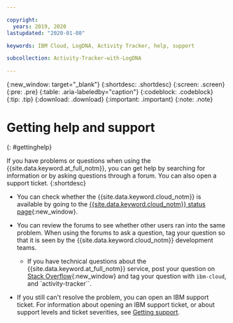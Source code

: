 ```yaml
---

copyright:
  years: 2019, 2020
lastupdated: "2020-01-08"

keywords: IBM Cloud, LogDNA, Activity Tracker, help, support

subcollection: Activity-Tracker-with-LogDNA

---
```


{:new_window: target="_blank"}
{:shortdesc: .shortdesc}
{:screen: .screen}
{:pre: .pre}
{:table: .aria-labeledby="caption"}
{:codeblock: .codeblock}
{:tip: .tip}
{:download: .download}
{:important: .important}
{:note: .note}


# Getting help and support
{: #gettinghelp}

If you have problems or questions when using the {{site.data.keyword.at_full_notm}}, you can get help by searching for information or by asking questions through a forum. You can also open a support ticket.
{:shortdesc}

* You can check whether the {{site.data.keyword.cloud_notm}} is available by going to the [{{site.data.keyword.cloud_notm}} status page](https://cloud.ibm.com/status?selected=status){:new_window}.

* You can review the forums to see whether other users ran into the same problem. When using the forums to ask a question, tag your question so that it is seen by the {{site.data.keyword.cloud_notm}} development teams.

  * If you have technical questions about the {{site.data.keyword.at_full_notm}} service, post your question on [Stack Overflow](https://stackoverflow.com/search?q=ibm-cloud+logdna){:new_window} and tag your question with `ibm-cloud`, and `activity-tracker``.

* If you still can't resolve the problem, you can open an IBM support ticket. For information about opening an IBM support ticket, or about support levels and ticket severities, see [Getting support](/docs/get-support).